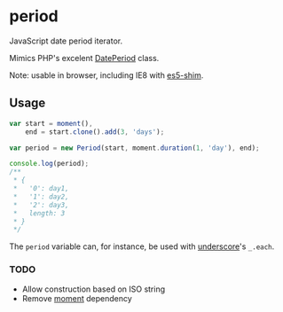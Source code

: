 period
======

JavaScript date period iterator.

Mimics PHP's excelent [DatePeriod](http://www.php.net/manual/en/class.dateperiod.php) class.

Note: usable in browser, including IE8 with [es5-shim](https://github.com/kriskowal/es5-shim).

## Usage
```javascript
var start = moment(),
    end = start.clone().add(3, 'days');

var period = new Period(start, moment.duration(1, 'day'), end);

console.log(period);
/**
 * {
 *   '0': day1,
 *   '1': day2,
 *   '2': day3,
 *   length: 3
 * }
 */
```
The `period` variable can, for instance, be used with [underscore](underscorejs.org)'s `_.each`.

### TODO
* Allow construction based on ISO string
* Remove [moment](http://momentjs.com/) dependency
